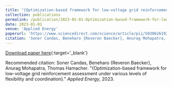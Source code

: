 ```yaml
---
title: "{Optimization-based framework for low-voltage grid reinforcement assessment under various levels of flexibility and coordination}"
collection: publications
permalink: /publication/2023-01-01-Optimization-based-framework-for-low-voltage-grid-
date: 2023-01-01
venue: 'Applied Energy'
paperurl: 'https://www.sciencedirect.com/science/article/pii/S0306261923005111'
citation: 'Soner Candas, Beneharo {Reveron Baecker}, Anurag Mohapatra, Thomas Hamacher. &quot;{Optimization-based framework for low-voltage grid reinforcement assessment under various levels of flexibility and coordination}.&quot; <em>Applied Energy</em>, 2023.'
---
```


[Download paper here](https://www.sciencedirect.com/science/article/pii/S0306261923005111){:target='_blank'}

Recommended citation: Soner Candas, Beneharo {Reveron Baecker}, Anurag Mohapatra, Thomas Hamacher. "{Optimization-based framework for low-voltage grid reinforcement assessment under various levels of flexibility and coordination}." <em>Applied Energy</em>, 2023.

